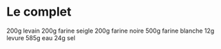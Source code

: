 # Le complet

200g levain
200g farine seigle
200g farine noire
500g farine blanche
12g levure
585g eau
24g sel
